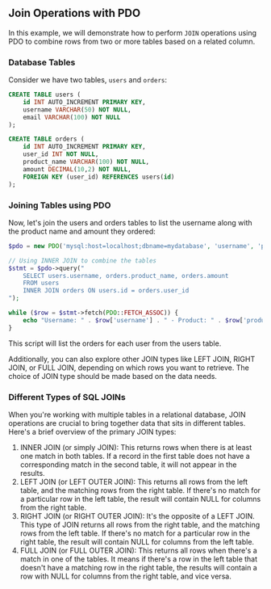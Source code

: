 ## Join Operations with PDO

In this example, we will demonstrate how to perform `JOIN` operations using PDO to combine rows from two or more tables based on a related column.

### Database Tables

Consider we have two tables, `users` and `orders`:

```sql
CREATE TABLE users (
    id INT AUTO_INCREMENT PRIMARY KEY,
    username VARCHAR(50) NOT NULL,
    email VARCHAR(100) NOT NULL
);

CREATE TABLE orders (
    id INT AUTO_INCREMENT PRIMARY KEY,
    user_id INT NOT NULL,
    product_name VARCHAR(100) NOT NULL,
    amount DECIMAL(10,2) NOT NULL,
    FOREIGN KEY (user_id) REFERENCES users(id)
);
```

### Joining Tables using PDO

Now, let's join the users and orders tables to list the username along with the product name and amount they ordered:

```php
$pdo = new PDO('mysql:host=localhost;dbname=mydatabase', 'username', 'password');

// Using INNER JOIN to combine the tables
$stmt = $pdo->query("
    SELECT users.username, orders.product_name, orders.amount 
    FROM users 
    INNER JOIN orders ON users.id = orders.user_id
");

while ($row = $stmt->fetch(PDO::FETCH_ASSOC)) {
    echo "Username: " . $row['username'] . " - Product: " . $row['product_name'] . " - Amount: " . $row['amount'] . "<br>";
}
```

This script will list the orders for each user from the users table.

Additionally, you can also explore other JOIN types like LEFT JOIN, RIGHT JOIN, or FULL JOIN, depending on which rows you want to retrieve. The choice of JOIN type should be made based on the data needs.

### Different Types of SQL JOINs

When you're working with multiple tables in a relational database, JOIN operations are crucial to bring together data that sits in different tables. Here's a brief overview of the primary JOIN types:

1. INNER JOIN (or simply JOIN):
This returns rows when there is at least one match in both tables. If a record in the first table does not have a corresponding match in the second table, it will not appear in the results.
2. LEFT JOIN (or LEFT OUTER JOIN):
This returns all rows from the left table, and the matching rows from the right table. If there's no match for a particular row in the left table, the result will contain NULL for columns from the right table.
3. RIGHT JOIN (or RIGHT OUTER JOIN):
It's the opposite of a LEFT JOIN. This type of JOIN returns all rows from the right table, and the matching rows from the left table. If there's no match for a particular row in the right table, the result will contain NULL for columns from the left table.
4. FULL JOIN (or FULL OUTER JOIN):
This returns all rows when there's a match in one of the tables. It means if there's a row in the left table that doesn't have a matching row in the right table, the results will contain a row with NULL for columns from the right table, and vice versa.
